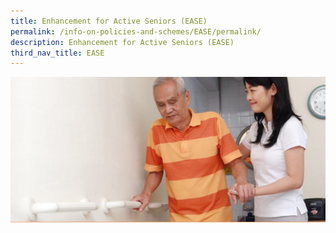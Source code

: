 ```yaml
---
title: Enhancement for Active Seniors (EASE)
permalink: /info-on-policies-and-schemes/EASE/permalink/
description: Enhancement for Active Seniors (EASE)
third_nav_title: EASE
---
```

![](/images/EASE%20photo.jpg)

